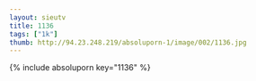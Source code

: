 ```yaml
--- 
layout: sieutv
title: 1136
tags: ["1k"]
thumb: http://94.23.248.219/absoluporn-1/image/002/1136.jpg
---
```

{% include absoluporn key="1136" %} 

